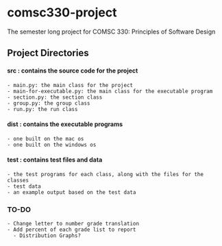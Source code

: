# comsc330-project
The semester long project for COMSC 330: Principles of Software Design

## Project Directories
#### src : contains the source code for the project
    - main.py: the main class for the project
    - main-for-executable.py: the main class for the executable program
    - section.py: the section class
    - group.py: the group class
    - run.py: the run class

#### dist : contains the executable programs 
    - one built on the mac os 
    - one built on the windows os

#### test : contains test files and data 
    - the test programs for each class, along with the files for the classes
    - test data
    - an example output based on the test data

### TO-DO
    - Change letter to number grade translation
    - Add percent of each grade list to report
      - Distribution Graphs?
